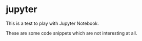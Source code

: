 # jupyter

This is a test to play with Jupyter Notebook.

These are some code snippets which are not interesting at all.

